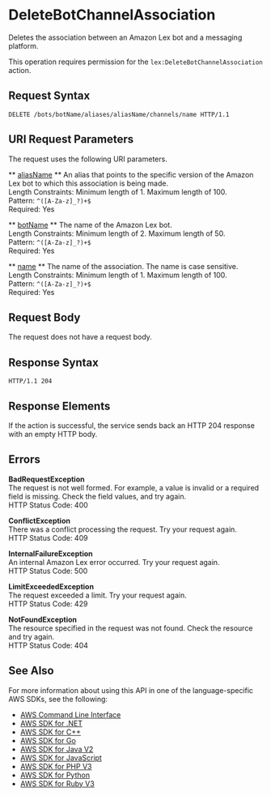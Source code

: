 # DeleteBotChannelAssociation<a name="API_DeleteBotChannelAssociation"></a>

Deletes the association between an Amazon Lex bot and a messaging platform\.

This operation requires permission for the `lex:DeleteBotChannelAssociation` action\.

## Request Syntax<a name="API_DeleteBotChannelAssociation_RequestSyntax"></a>

```
DELETE /bots/botName/aliases/aliasName/channels/name HTTP/1.1
```

## URI Request Parameters<a name="API_DeleteBotChannelAssociation_RequestParameters"></a>

The request uses the following URI parameters\.

 ** [aliasName](#API_DeleteBotChannelAssociation_RequestSyntax) **   <a name="lex-DeleteBotChannelAssociation-request-botAlias"></a>
An alias that points to the specific version of the Amazon Lex bot to which this association is being made\.  
Length Constraints: Minimum length of 1\. Maximum length of 100\.  
Pattern: `^([A-Za-z]_?)+$`   
Required: Yes

 ** [botName](#API_DeleteBotChannelAssociation_RequestSyntax) **   <a name="lex-DeleteBotChannelAssociation-request-botName"></a>
The name of the Amazon Lex bot\.  
Length Constraints: Minimum length of 2\. Maximum length of 50\.  
Pattern: `^([A-Za-z]_?)+$`   
Required: Yes

 ** [name](#API_DeleteBotChannelAssociation_RequestSyntax) **   <a name="lex-DeleteBotChannelAssociation-request-name"></a>
The name of the association\. The name is case sensitive\.   
Length Constraints: Minimum length of 1\. Maximum length of 100\.  
Pattern: `^([A-Za-z]_?)+$`   
Required: Yes

## Request Body<a name="API_DeleteBotChannelAssociation_RequestBody"></a>

The request does not have a request body\.

## Response Syntax<a name="API_DeleteBotChannelAssociation_ResponseSyntax"></a>

```
HTTP/1.1 204
```

## Response Elements<a name="API_DeleteBotChannelAssociation_ResponseElements"></a>

If the action is successful, the service sends back an HTTP 204 response with an empty HTTP body\.

## Errors<a name="API_DeleteBotChannelAssociation_Errors"></a>

 **BadRequestException**   
The request is not well formed\. For example, a value is invalid or a required field is missing\. Check the field values, and try again\.  
HTTP Status Code: 400

 **ConflictException**   
 There was a conflict processing the request\. Try your request again\.   
HTTP Status Code: 409

 **InternalFailureException**   
An internal Amazon Lex error occurred\. Try your request again\.  
HTTP Status Code: 500

 **LimitExceededException**   
The request exceeded a limit\. Try your request again\.  
HTTP Status Code: 429

 **NotFoundException**   
The resource specified in the request was not found\. Check the resource and try again\.  
HTTP Status Code: 404

## See Also<a name="API_DeleteBotChannelAssociation_SeeAlso"></a>

For more information about using this API in one of the language\-specific AWS SDKs, see the following:
+  [AWS Command Line Interface](https://docs.aws.amazon.com/goto/aws-cli/lex-models-2017-04-19/DeleteBotChannelAssociation) 
+  [AWS SDK for \.NET](https://docs.aws.amazon.com/goto/DotNetSDKV3/lex-models-2017-04-19/DeleteBotChannelAssociation) 
+  [AWS SDK for C\+\+](https://docs.aws.amazon.com/goto/SdkForCpp/lex-models-2017-04-19/DeleteBotChannelAssociation) 
+  [AWS SDK for Go](https://docs.aws.amazon.com/goto/SdkForGoV1/lex-models-2017-04-19/DeleteBotChannelAssociation) 
+  [AWS SDK for Java V2](https://docs.aws.amazon.com/goto/SdkForJavaV2/lex-models-2017-04-19/DeleteBotChannelAssociation) 
+  [AWS SDK for JavaScript](https://docs.aws.amazon.com/goto/AWSJavaScriptSDK/lex-models-2017-04-19/DeleteBotChannelAssociation) 
+  [AWS SDK for PHP V3](https://docs.aws.amazon.com/goto/SdkForPHPV3/lex-models-2017-04-19/DeleteBotChannelAssociation) 
+  [AWS SDK for Python](https://docs.aws.amazon.com/goto/boto3/lex-models-2017-04-19/DeleteBotChannelAssociation) 
+  [AWS SDK for Ruby V3](https://docs.aws.amazon.com/goto/SdkForRubyV3/lex-models-2017-04-19/DeleteBotChannelAssociation) 